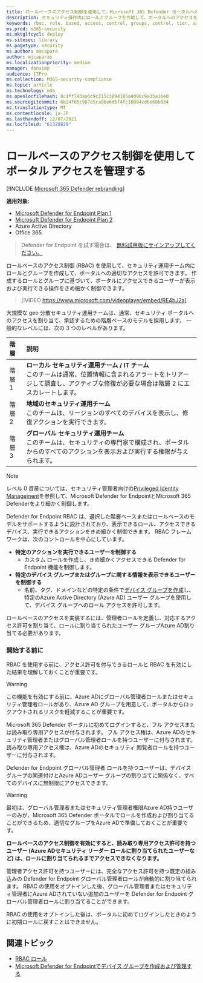 ```yaml
---
title: ロールベースのアクセス制御を使用して、Microsoft 365 Defender ポータルへのきめ細かなアクセスを許可する
description: セキュリティ操作内にロールとグループを作成して、ポータルへのアクセスを許可します。
keywords: rbac, role, based, access, control, groups, control, tier, aad
ms.prod: m365-security
ms.mktglfcycl: deploy
ms.sitesec: library
ms.pagetype: security
ms.author: macapara
author: mjcaparas
ms.localizationpriority: medium
manager: dansimp
audience: ITPro
ms.collection: M365-security-compliance
ms.topic: article
ms.technology: mde
ms.openlocfilehash: 8c1ff743aa6c9c215c3894185a4096c9a35a16e0
ms.sourcegitcommit: 6b24f65c987e5ca06e6d5f4fc10804cdbe68b034
ms.translationtype: MT
ms.contentlocale: ja-JP
ms.lasthandoff: 12/07/2021
ms.locfileid: "61320829"
---
```

# <a name="manage-portal-access-using-role-based-access-control"></a>ロールベースのアクセス制御を使用してポータル アクセスを管理する

[!INCLUDE [Microsoft 365 Defender rebranding](../../includes/microsoft-defender.md)]

**適用対象:**
- [Microsoft Defender for Endpoint Plan 1](https://go.microsoft.com/fwlink/p/?linkid=2154037)
- [Microsoft Defender for Endpoint Plan 2](https://go.microsoft.com/fwlink/p/?linkid=2154037)
- Azure Active Directory
- Office 365

> Defender for Endpoint を試す場合は、 [無料試用版にサインアップしてください。](https://signup.microsoft.com/create-account/signup?products=7f379fee-c4f9-4278-b0a1-e4c8c2fcdf7e&ru=https://aka.ms/MDEp2OpenTrial?ocid=docs-wdatp-rbac-abovefoldlink)

ロールベースのアクセス制御 (RBAC) を使用して、セキュリティ運用チーム内にロールとグループを作成して、ポータルへの適切なアクセスを許可できます。 作成するロールとグループに基づいて、ポータルにアクセスできるユーザーが表示および実行できる操作をきめ細かく制御できます。 

> [!VIDEO https://www.microsoft.com/videoplayer/embed/RE4bJ2a]

大規模な geo 分散セキュリティ運用チームは、通常、セキュリティ ポータルへのアクセスを割り当て、承認するための階層ベースのモデルを採用します。 一般的なレベルには、次の 3 つのレベルがあります。

階層|説明|
:---|:---|
階層 1|**ローカル セキュリティ運用チーム / IT チーム** <br> このチームは通常、位置情報に含まれるアラートをトリアージして調査し、アクティブな修復が必要な場合は階層 2 にエスカレートします。|
階層 2|**地域のセキュリティ運用チーム** <br> このチームは、リージョンのすべてのデバイスを表示し、修復アクションを実行できます。|
階層 3|**グローバル セキュリティ運用チーム** <br> このチームは、セキュリティの専門家で構成され、ポータルからのすべてのアクションを表示および実行する権限が与えられます。|

> [!NOTE]
> レベル 0 資産については、セキュリティ管理者向けの[Privileged Identity Management](/azure/active-directory/privileged-identity-management/pim-configure)を参照して、Microsoft Defender for EndpointとMicrosoft 365 Defenderをより細かく制御します。  

Defender for Endpoint RBAC は、選択した階層ベースまたはロールベースのモデルをサポートするように設計されており、表示できるロール、アクセスできるデバイス、実行できるアクションをきめ細かく制御できます。 RBAC フレームワークは、次のコントロールを中心にしています。

- **特定のアクションを実行できるユーザーを制御する**
  - カスタム ロールを作成し、きめ細かくアクセスできる Defender for Endpoint 機能を制御します。
- **特定のデバイス グループまたはグループに関する情報を表示できるユーザーを制御する**
  - 名前、タグ、ドメインなどの特定の条件で[デバイス グループを作成](machine-groups.md)し、特定のAzure Active Directory (Azure AD) ユーザー グループを使用して、デバイス グループへのロール アクセスを許可します。

ロールベースのアクセスを実装するには、管理者ロールを定義し、対応するアクセス許可を割り当て、ロールに割り当てられたユーザー グループAzure AD割り当てる必要があります。

### <a name="before-you-begin"></a>開始する前に

RBAC を使用する前に、アクセス許可を付与できるロールと RBAC を有効にした結果を理解しておくことが重要です。

> [!WARNING]
> この機能を有効にする前に、Azure ADにグローバル管理者ロールまたはセキュリティ管理者ロールがあり、Azure AD グループを用意して、ポータルからロックアウトされるリスクを軽減することが重要です。 

Microsoft 365 Defender ポータルに初めてログインすると、フル アクセスまたは読み取り専用アクセスが付与されます。 フル アクセス権は、Azure ADのセキュリティ管理者またはグローバル管理者ロールを持つユーザーに付与されます。 読み取り専用アクセス権は、Azure ADのセキュリティ 閲覧者ロールを持つユーザーに付与されます。 

Defender for Endpoint グローバル管理者 ロールを持つユーザーは、デバイス グループの関連付けとAzure ADユーザー グループの割り当てに関係なく、すべてのデバイスに無制限にアクセスできます。

> [!WARNING]
> 最初は、グローバル管理者またはセキュリティ管理者権限Azure AD持つユーザーのみが、Microsoft 365 Defender ポータルでロールを作成および割り当てることができるため、適切なグループをAzure ADで準備しておくことが重要です。
>
> **ロールベースのアクセス制御を有効にすると、読み取り専用アクセス許可を持つユーザー (Azure ADセキュリティ リーダー ロールに割り当てられたユーザーなど) は、ロールに割り当てられるまでアクセスできなくなります。** 
>
>管理者アクセス許可を持つユーザーには、完全なアクセス許可を持つ既定の組み込みの Defender for Endpoint グローバル管理者ロールが自動的に割り当てられます。 RBAC の使用をオプトインした後、グローバル管理者またはセキュリティ管理者にAzure ADされていない追加のユーザーを Defender for Endpoint グローバル管理者ロールに割り当てることができます。 
>
> RBAC の使用をオプトインした後は、ポータルに初めてログインしたときのように初期ロールに戻すことはできません。

## <a name="related-topic"></a>関連トピック

- [RBAC ロール](../office-365-security/migrate-to-defender-for-office-365-onboard.md#rbac-roles)
- [Microsoft Defender for Endpointでデバイス グループを作成および管理する](machine-groups.md)
